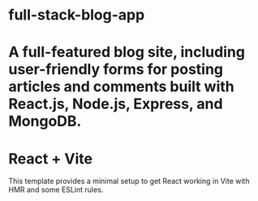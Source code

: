 # full-stack-blog-app
A full-featured blog site, including user-friendly forms for posting articles and comments built with React.js, Node.js, Express, and MongoDB.
=======
# React + Vite

This template provides a minimal setup to get React working in Vite with HMR and some ESLint rules.
